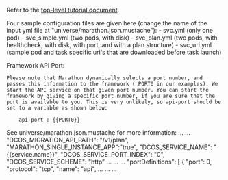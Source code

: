Refer to the [top-level tutorial document](../../docs/tutorial.md).

Four sample configuration files are given here (change the name of the input yml file at "universe/marathon.json.mustache"):
       - svc.yml  (only one pod)
       - svc_simple.yml (two pods, with disk)
       - svc_plan.yml (two pods, with healthcheck, with disk, with port, and with a plan structure)
       - svc_uri.yml (sample pod and task specific uri's that are downloaded before task launch) 

Framework API Port:

	Please note that Marathon dynamically selects a port number, and passes this information to the framework ( PORT0 in our examples). We start the API service on that given port number. You can start the framework by giving a specific port number, if you are sure that the port is available to you. This is very unlikely, so api-port should be set to a variable as shown below:  
   
		api-port : {{PORT0}}

See universe/marathon.json.mustache for more information:
…
…
 "DCOS_MIGRATION_API_PATH": "/v1/plan",
    "MARATHON_SINGLE_INSTANCE_APP":"true",
    "DCOS_SERVICE_NAME": "{{service.name}}",
    "DCOS_SERVICE_PORT_INDEX": "0",
    "DCOS_SERVICE_SCHEME": "http”
…
…
…
  "portDefinitions": [
    {
      "port": 0,
      "protocol": "tcp",
      "name": "api",
…
…
…




